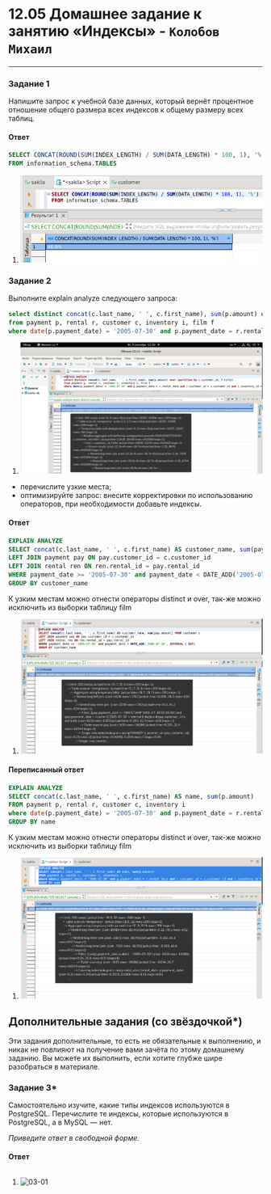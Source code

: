 # 12.05 Домашнее задание к занятию «Индексы» - `Колобов Михаил`

---

### Задание 1

Напишите запрос к учебной базе данных, который вернёт процентное отношение общего размера всех индексов к общему размеру всех таблиц.

#### Ответ
```sql
SELECT CONCAT(ROUND(SUM(INDEX_LENGTH) / SUM(DATA_LENGTH) * 100, 1), '%') 
FROM information_schema.TABLES
```
1. ![01-01](https://github.com/Mikhail-2023/05_Databases_and_information_security/blob/main/12.05_screen/01-01.PNG)


### Задание 2

Выполните explain analyze следующего запроса:
```sql
select distinct concat(c.last_name, ' ', c.first_name), sum(p.amount) over (partition by c.customer_id, f.title)
from payment p, rental r, customer c, inventory i, film f
where date(p.payment_date) = '2005-07-30' and p.payment_date = r.rental_date and r.customer_id = c.customer_id and i.inventory_id = r.inventory_id
```
1. ![02-01](https://github.com/Mikhail-2023/05_Databases_and_information_security/blob/main/12.05_screen/02-01.PNG)
- перечислите узкие места;
- оптимизируйте запрос: внесите корректировки по использованию операторов, при необходимости добавьте индексы.

#### Ответ
```sql
EXPLAIN ANALYZE 
SELECT concat(c.last_name, ' ', c.first_name) AS customer_name, sum(pay.amount) FROM customer c
LEFT JOIN payment pay ON pay.customer_id = c.customer_id
LEFT JOIN rental ren ON ren.rental_id = pay.rental_id 
WHERE payment_date >= '2005-07-30' and payment_date < DATE_ADD('2005-07-30', INTERVAL 1 DAY)
GROUP BY customer_name
```
К узким местам можно отнести операторы distinct и over, так-же можно исключить из выборки таблицу film

1. ![02-02](https://github.com/Mikhail-2023/05_Databases_and_information_security/blob/main/12.05_screen/02-02.PNG)

#### Переписанный ответ
```sql
EXPLAIN ANALYZE 
SELECT concat(c.last_name, ' ', c.first_name) AS name, sum(p.amount) 
FROM payment p, rental r, customer c, inventory i
where date(p.payment_date) = '2005-07-30' and p.payment_date = r.rental_date and r.customer_id = c.customer_id and i.inventory_id = r.inventory_id
GROUP BY name
```
К узким местам можно отнести операторы distinct и over, так-же можно исключить из выборки таблицу film

1. ![02-02-02](https://github.com/Mikhail-2023/05_Databases_and_information_security/blob/main/12.05_screen/02-02-02.PNG)











## Дополнительные задания (со звёздочкой*)
Эти задания дополнительные, то есть не обязательные к выполнению, и никак не повлияют на получение вами зачёта по этому домашнему заданию. Вы можете их выполнить, если хотите глубже шире разобраться в материале.

### Задание 3*

Самостоятельно изучите, какие типы индексов используются в PostgreSQL. Перечислите те индексы, которые используются в PostgreSQL, а в MySQL — нет.

*Приведите ответ в свободной форме.*

#### Ответ
```sql

```
1. ![03-01]()
